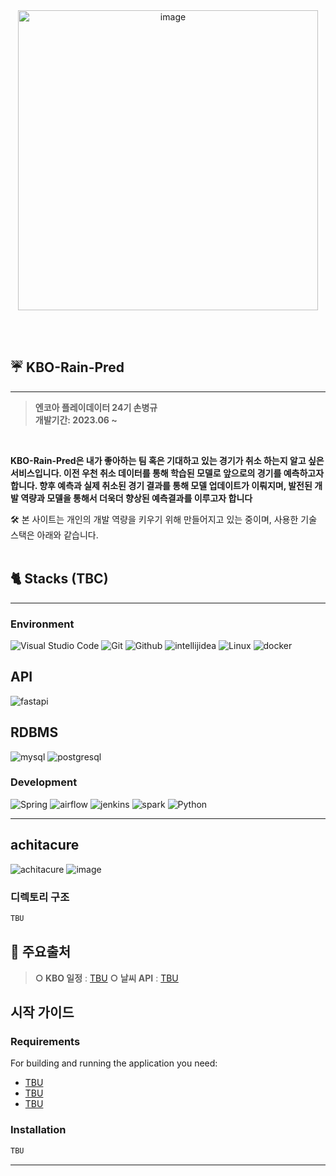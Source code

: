 <div align="center">
<img width="480" alt="image" src="https://www.uky.edu/mlk/sites/www.uky.edu.mlk/files/WEATHER-CANCELLATION.jpg">
</div>

<br><br>
## ☔ KBO-Rain-Pred
---
> **엔코아 플레이데이터 24기 손병규** <br/> **개발기간: 2023.06 ~**

<br>

__KBO-Rain-Pred은 내가 좋아하는 팀 혹은 기대하고 있는 경기가 취소 하는지 알고 싶은 서비스입니다. 이전 우천 취소 데이터를 통해 학습된 모델로 앞으로의 경기를 예측하고자 합니다. 향후 예측과 실제 취소된 경기 결과를 통해 모델 업데이트가 이뤄지며, 발전된 개발 역량과 모델을 통해서 더욱더 향상된 예측결과를 이루고자 합니다__

🛠 본 사이트는 개인의 개발 역량을 키우기 위해 만들어지고 있는 중이며, 사용한 기술 스택은 아래와 같습니다.
<br><br>
## 🐈 Stacks (TBC)
---
### Environment

![Visual Studio Code](https://img.shields.io/badge/Visual%20Studio%20Code-007ACC?style=for-the-badge&logo=Visual%20Studio%20Code&logoColor=white)
![Git](https://img.shields.io/badge/Git-F05032?style=for-the-badge&logo=Git&logoColor=white)
![Github](https://img.shields.io/badge/GitHub-181717?style=for-the-badge&logo=GitHub&logoColor=white)
![intellijidea](https://img.shields.io/badge/intellijidea-e8e8e7?style=for-the-badge&logo=intellijidea&logoColor=000000)
![Linux](https://img.shields.io/badge/linux-FCC624?style=for-the-badge&logo=linux&logoColor=black)
![docker](https://img.shields.io/badge/docker-2496ED?style=for-the-badge&logo=docker&logoColor=white)

## API
![fastapi](https://img.shields.io/badge/fastapi-009688?style=for-the-badge&logo=fastapi&logoColor=white)

## RDBMS
![mysql](https://img.shields.io/badge/mysql-4479A1?style=for-the-badge&logo=mysql&logoColor=white)
![postgresql](https://img.shields.io/badge/postgresql-4169E1?style=for-the-badge&logo=postgresql&logoColor=white)

### Development
![Spring](https://img.shields.io/badge/Spring-6DB33F?style=for-the-badge&logo=Spring&logoColor=white)
![airflow](https://img.shields.io/badge/apache_airflow-white?style=for-the-badge&logo=apacheairflow&logoColor=017CEE)
![jenkins](https://img.shields.io/badge/apache_jenkins-D24939?style=for-the-badge&logo=jenkins&logoColor=white)
![spark](https://img.shields.io/badge/Spark-F05032?style=for-the-badge&logo=apacheSpark&logoColor=white)
![Python](https://img.shields.io/badge/python-3776AB?style=for-the-badge&logo=python&logoColor=white)

---
## achitacure
<img algin=left alt="achitacure" src="https://user-images.githubusercontent.com/79441624/260300685-f0782fc6-6001-42af-af6a-92d8976f78ce.jpg">
<img aling= left alt="image" src="https://user-images.githubusercontent.com/79441624/260300687-1b49b804-efa5-41f1-9089-846b994823c6.jpg">


### 디렉토리 구조
```bash
TBU
```
## 👀 주요출처

> **○ KBO 일정** : [TBU](TBU)
> **○ 날씨  API** : [TBU](TBU)<br>


## 시작 가이드
### Requirements
For building and running the application you need:

- [TBU](TBU)
- [TBU](TBU)
- [TBU](TBU)

### Installation
``` bash
TBU
```
---


